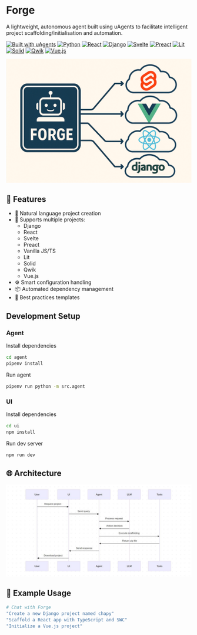 # Forge

A lightweight, autonomous agent built using uAgents to facilitate intelligent project scaffolding/initialisation and automation.

[![Built with uAgents](https://img.shields.io/badge/Built%20with-uAgents-blue)](https://github.com/fetch-ai/uAgents)
[![Python](https://img.shields.io/badge/Python-3.11+-3776AB?logo=python&logoColor=white)](https://www.python.org/downloads/)
[![React](https://img.shields.io/badge/React-18.x-blue)](https://reactjs.org/)
[![Django](https://img.shields.io/badge/Django-green?logo=django)](https://www.djangoproject.com/)
[![Svelte](https://img.shields.io/badge/Svelte-orange?logo=svelte)](https://svelte.dev/)
[![Preact](https://img.shields.io/badge/Preact-673AB8?logo=preact)](https://preactjs.com/)
[![Lit](https://img.shields.io/badge/Lit-324FFF?logo=lit)](https://lit.dev/)
[![Solid](https://img.shields.io/badge/Solid-2C4F7C?logo=solid)](https://www.solidjs.com/)
[![Qwik](https://img.shields.io/badge/Qwik-blue?logo=qwik)](https://qwik.builder.io/)
[![Vue.js](https://img.shields.io/badge/Vue.js-4FC08D?logo=vue.js&logoColor=white)](https://vuejs.org/)

![Forge](assets/forge.jpg)

## 🚀 Features

- 🤖 Natural language project creation
- 🎯 Supports multiple projects:
  - Django
  - React
  - Svelte
  - Preact
  - Vanilla JS/TS
  - Lit
  - Solid
  - Qwik
  - Vue.js
- ⚙️ Smart configuration handling
- 📦 Automated dependency management
- 🔄 Best practices templates

## Development Setup

### Agent

Install dependencies

```bash
cd agent
pipenv install
```

Run agent

```bash
pipenv run python -m src.agent
```

### UI

Install dependencies

```bash
cd ui
npm install
```

Run dev server

```bash
npm run dev
```

## 🌐 Architecture

![Sequence diagram](assets/sequence-diagram.jpg)

## 📝 Example Usage

```bash
# Chat with Forge
"Create a new Django project named chapy"
"Scaffold a React app with TypeScript and SWC"
"Initialize a Vue.js project"
```
